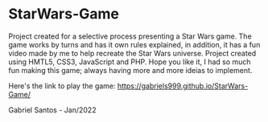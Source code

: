 # StarWars-Game

Project created for a selective process presenting a Star Wars game. The game works by turns and has it own rules explained, in addition, it has a fun video made by me to help recreate the Star Wars universe. Project created using HMTL5, CSS3, JavaScript and PHP. Hope you like it, I had so much fun making this game; always having more and more ideias to implement.

Here's the link to play the game: https://gabriels999.github.io/StarWars-Game/

Gabriel Santos - Jan/2022
